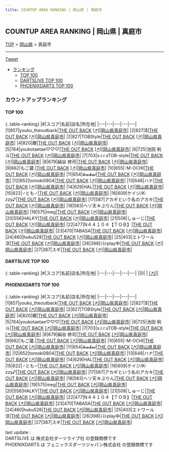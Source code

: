 ```yaml
---
title: COUNTUP AREA RANKING | 岡山県 | 真庭市
---
```

## COUNTUP AREA RANKING | 岡山県 | 真庭市

[TOP](/darts/rank/) > [岡山県](/darts/rank/岡山県/) > 真庭市

___

<a href="https://twitter.com/share?ref_src=twsrc%5Etfw" data-text="COUNTUP AREA RANKING | 岡山県真庭市" class="twitter-share-button" data-hashtags="DARTSLIVE,PHOENIXDARTS,darts,ダーツ" data-show-count="false">Tweet</a>

* [ランキング](#カウントアップランキング)
    * [TOP 100](#top-100)
    * [DARTSLIVE TOP 100](#dartslive-top-100)
    * [PHOENIXDARTS TOP 100](#phoenixdarts-top-100)

### カウントアップランキング

#### TOP 100



{:.table-ranking}
|#|スコア|名前|店名|所在地|
|---|---|---|---|---|
|1|857|<span class="rank-name-pd">youko_theoutback</span>|<a href="/darts/rank/shops/10509.html">THE OUT BACK</a> <a href="https://vs.phoenixdarts.com/jp/shop/shopDetailInfo/s_10509?s_seq=10509">[↗]</a>|<a href="/darts/rank/岡山県/真庭市">岡山県真庭市</a>|
|2|827|<span class="rank-name-pd">$</span>|<a href="/darts/rank/shops/10509.html">THE OUT BACK</a> <a href="https://vs.phoenixdarts.com/jp/shop/shopDetailInfo/s_10509?s_seq=10509">[↗]</a>|<a href="/darts/rank/岡山県/真庭市">岡山県真庭市</a>|
|2|827|<span class="rank-name-pd">TOBStyle</span>|<a href="/darts/rank/shops/10509.html">THE OUT BACK</a> <a href="https://vs.phoenixdarts.com/jp/shop/shopDetailInfo/s_10509?s_seq=10509">[↗]</a>|<a href="/darts/rank/岡山県/真庭市">岡山県真庭市</a>|
|4|820|<span class="rank-name-pd">飃</span>|<a href="/darts/rank/shops/10509.html">THE OUT BACK</a> <a href="https://vs.phoenixdarts.com/jp/shop/shopDetailInfo/s_10509?s_seq=10509">[↗]</a>|<a href="/darts/rank/岡山県/真庭市">岡山県真庭市</a>|
|5|764|<span class="rank-name-pd">youkotaetae♡♡♡</span>|<a href="/darts/rank/shops/10509.html">THE OUT BACK</a> <a href="https://vs.phoenixdarts.com/jp/shop/shopDetailInfo/s_10509?s_seq=10509">[↗]</a>|<a href="/darts/rank/岡山県/真庭市">岡山県真庭市</a>|
|6|725|<span class="rank-name-pd">池田 剣斗</span>|<a href="/darts/rank/shops/10509.html">THE OUT BACK</a> <a href="https://vs.phoenixdarts.com/jp/shop/shopDetailInfo/s_10509?s_seq=10509">[↗]</a>|<a href="/darts/rank/岡山県/真庭市">岡山県真庭市</a>|
|7|703|<span class="rank-name-pd">s.r.r.sTOB-style</span>|<a href="/darts/rank/shops/10509.html">THE OUT BACK</a> <a href="https://vs.phoenixdarts.com/jp/shop/shopDetailInfo/s_10509?s_seq=10509">[↗]</a>|<a href="/darts/rank/岡山県/真庭市">岡山県真庭市</a>|
|8|679|<span class="rank-name-pd">絹谷 修司</span>|<a href="/darts/rank/shops/10509.html">THE OUT BACK</a> <a href="https://vs.phoenixdarts.com/jp/shop/shopDetailInfo/s_10509?s_seq=10509">[↗]</a>|<a href="/darts/rank/岡山県/真庭市">岡山県真庭市</a>|
|9|662|<span class="rank-name-pd">もご蔵.</span>|<a href="/darts/rank/shops/10509.html">THE OUT BACK</a> <a href="https://vs.phoenixdarts.com/jp/shop/shopDetailInfo/s_10509?s_seq=10509">[↗]</a>|<a href="/darts/rank/岡山県/真庭市">岡山県真庭市</a>|
|10|655|<span class="rank-name-pd">-M-OCHI</span>|<a href="/darts/rank/shops/10509.html">THE OUT BACK</a> <a href="https://vs.phoenixdarts.com/jp/shop/shopDetailInfo/s_10509?s_seq=10509">[↗]</a>|<a href="/darts/rank/岡山県/真庭市">岡山県真庭市</a>|
|11|654|<span class="rank-name-pd">𝓽𝓮𝓷𝓴𝓪𝓲</span>|<a href="/darts/rank/shops/10509.html">THE OUT BACK</a> <a href="https://vs.phoenixdarts.com/jp/shop/shopDetailInfo/s_10509?s_seq=10509">[↗]</a>|<a href="/darts/rank/岡山県/真庭市">岡山県真庭市</a>|
|12|652|<span class="rank-name-pd">tomoki0804</span>|<a href="/darts/rank/shops/10509.html">THE OUT BACK</a> <a href="https://vs.phoenixdarts.com/jp/shop/shopDetailInfo/s_10509?s_seq=10509">[↗]</a>|<a href="/darts/rank/岡山県/真庭市">岡山県真庭市</a>|
|13|648|<span class="rank-name-pd">ハナ</span>|<a href="/darts/rank/shops/10509.html">THE OUT BACK</a> <a href="https://vs.phoenixdarts.com/jp/shop/shopDetailInfo/s_10509?s_seq=10509">[↗]</a>|<a href="/darts/rank/岡山県/真庭市">岡山県真庭市</a>|
|14|629|<span class="rank-name-pd">HAL</span>|<a href="/darts/rank/shops/10509.html">THE OUT BACK</a> <a href="https://vs.phoenixdarts.com/jp/shop/shopDetailInfo/s_10509?s_seq=10509">[↗]</a>|<a href="/darts/rank/岡山県/真庭市">岡山県真庭市</a>|
|15|622|<span class="rank-name-pd">♂とも♂</span>|<a href="/darts/rank/shops/10509.html">THE OUT BACK</a> <a href="https://vs.phoenixdarts.com/jp/shop/shopDetailInfo/s_10509?s_seq=10509">[↗]</a>|<a href="/darts/rank/岡山県/真庭市">岡山県真庭市</a>|
|16|609|<span class="rank-name-pd">ケイジ/K-zzy♪</span>|<a href="/darts/rank/shops/10509.html">THE OUT BACK</a> <a href="https://vs.phoenixdarts.com/jp/shop/shopDetailInfo/s_10509?s_seq=10509">[↗]</a>|<a href="/darts/rank/岡山県/真庭市">岡山県真庭市</a>|
|17|587|<span class="rank-name-pd">アカギという名のアカキ</span>|<a href="/darts/rank/shops/10509.html">THE OUT BACK</a> <a href="https://vs.phoenixdarts.com/jp/shop/shopDetailInfo/s_10509?s_seq=10509">[↗]</a>|<a href="/darts/rank/岡山県/真庭市">岡山県真庭市</a>|
|18|583|<span class="rank-name-pd">ヘソ天☆ぷりん</span>|<a href="/darts/rank/shops/10509.html">THE OUT BACK</a> <a href="https://vs.phoenixdarts.com/jp/shop/shopDetailInfo/s_10509?s_seq=10509">[↗]</a>|<a href="/darts/rank/岡山県/真庭市">岡山県真庭市</a>|
|19|575|<span class="rank-name-pd">meg</span>|<a href="/darts/rank/shops/10509.html">THE OUT BACK</a> <a href="https://vs.phoenixdarts.com/jp/shop/shopDetailInfo/s_10509?s_seq=10509">[↗]</a>|<a href="/darts/rank/岡山県/真庭市">岡山県真庭市</a>|
|20|556|<span class="rank-name-pd">HALKY</span>|<a href="/darts/rank/shops/10509.html">THE OUT BACK</a> <a href="https://vs.phoenixdarts.com/jp/shop/shopDetailInfo/s_10509?s_seq=10509">[↗]</a>|<a href="/darts/rank/岡山県/真庭市">岡山県真庭市</a>|
|21|508|<span class="rank-name-pd">しゅーじ</span>|<a href="/darts/rank/shops/10509.html">THE OUT BACK</a> <a href="https://vs.phoenixdarts.com/jp/shop/shopDetailInfo/s_10509?s_seq=10509">[↗]</a>|<a href="/darts/rank/岡山県/真庭市">岡山県真庭市</a>|
|22|477|<span class="rank-name-pd">N４４１０４【ＴＯＢ】</span>|<a href="/darts/rank/shops/10509.html">THE OUT BACK</a> <a href="https://vs.phoenixdarts.com/jp/shop/shopDetailInfo/s_10509?s_seq=10509">[↗]</a>|<a href="/darts/rank/岡山県/真庭市">岡山県真庭市</a>|
|23|470|<span class="rank-name-pd">TABASA</span>|<a href="/darts/rank/shops/10509.html">THE OUT BACK</a> <a href="https://vs.phoenixdarts.com/jp/shop/shopDetailInfo/s_10509?s_seq=10509">[↗]</a>|<a href="/darts/rank/岡山県/真庭市">岡山県真庭市</a>|
|24|460|<span class="rank-name-pd">huku528</span>|<a href="/darts/rank/shops/10509.html">THE OUT BACK</a> <a href="https://vs.phoenixdarts.com/jp/shop/shopDetailInfo/s_10509?s_seq=10509">[↗]</a>|<a href="/darts/rank/岡山県/真庭市">岡山県真庭市</a>|
|25|403|<span class="rank-name-pd">エトワール涼</span>|<a href="/darts/rank/shops/10509.html">THE OUT BACK</a> <a href="https://vs.phoenixdarts.com/jp/shop/shopDetailInfo/s_10509?s_seq=10509">[↗]</a>|<a href="/darts/rank/岡山県/真庭市">岡山県真庭市</a>|
|26|398|<span class="rank-name-pd">ﾃｽﾄplay中</span>|<a href="/darts/rank/shops/10509.html">THE OUT BACK</a> <a href="https://vs.phoenixdarts.com/jp/shop/shopDetailInfo/s_10509?s_seq=10509">[↗]</a>|<a href="/darts/rank/岡山県/真庭市">岡山県真庭市</a>|
|27|387|<span class="rank-name-pd">スギ</span>|<a href="/darts/rank/shops/10509.html">THE OUT BACK</a> <a href="https://vs.phoenixdarts.com/jp/shop/shopDetailInfo/s_10509?s_seq=10509">[↗]</a>|<a href="/darts/rank/岡山県/真庭市">岡山県真庭市</a>|


#### DARTSLIVE TOP 100



{:.table-ranking}
|#|スコア|名前|店名|所在地|
|---|---|---|---|---|
||0|<span class="rank-name-dl"> </span>|<a href="/darts/rank/shops/.html"></a> <a href="">[↗]</a>|<a href="/darts/rank//"></a>|


#### PHOENIXDARTS TOP 100



{:.table-ranking}
|#|スコア|名前|店名|所在地|
|---|---|---|---|---|
|1|857|<span class="rank-name-pd">youko_theoutback</span>|<a href="/darts/rank/shops/10509.html">THE OUT BACK</a> <a href="https://vs.phoenixdarts.com/jp/shop/shopDetailInfo/s_10509?s_seq=10509">[↗]</a>|<a href="/darts/rank/岡山県/真庭市">岡山県真庭市</a>|
|2|827|<span class="rank-name-pd">$</span>|<a href="/darts/rank/shops/10509.html">THE OUT BACK</a> <a href="https://vs.phoenixdarts.com/jp/shop/shopDetailInfo/s_10509?s_seq=10509">[↗]</a>|<a href="/darts/rank/岡山県/真庭市">岡山県真庭市</a>|
|2|827|<span class="rank-name-pd">TOBStyle</span>|<a href="/darts/rank/shops/10509.html">THE OUT BACK</a> <a href="https://vs.phoenixdarts.com/jp/shop/shopDetailInfo/s_10509?s_seq=10509">[↗]</a>|<a href="/darts/rank/岡山県/真庭市">岡山県真庭市</a>|
|4|820|<span class="rank-name-pd">飃</span>|<a href="/darts/rank/shops/10509.html">THE OUT BACK</a> <a href="https://vs.phoenixdarts.com/jp/shop/shopDetailInfo/s_10509?s_seq=10509">[↗]</a>|<a href="/darts/rank/岡山県/真庭市">岡山県真庭市</a>|
|5|764|<span class="rank-name-pd">youkotaetae♡♡♡</span>|<a href="/darts/rank/shops/10509.html">THE OUT BACK</a> <a href="https://vs.phoenixdarts.com/jp/shop/shopDetailInfo/s_10509?s_seq=10509">[↗]</a>|<a href="/darts/rank/岡山県/真庭市">岡山県真庭市</a>|
|6|725|<span class="rank-name-pd">池田 剣斗</span>|<a href="/darts/rank/shops/10509.html">THE OUT BACK</a> <a href="https://vs.phoenixdarts.com/jp/shop/shopDetailInfo/s_10509?s_seq=10509">[↗]</a>|<a href="/darts/rank/岡山県/真庭市">岡山県真庭市</a>|
|7|703|<span class="rank-name-pd">s.r.r.sTOB-style</span>|<a href="/darts/rank/shops/10509.html">THE OUT BACK</a> <a href="https://vs.phoenixdarts.com/jp/shop/shopDetailInfo/s_10509?s_seq=10509">[↗]</a>|<a href="/darts/rank/岡山県/真庭市">岡山県真庭市</a>|
|8|679|<span class="rank-name-pd">絹谷 修司</span>|<a href="/darts/rank/shops/10509.html">THE OUT BACK</a> <a href="https://vs.phoenixdarts.com/jp/shop/shopDetailInfo/s_10509?s_seq=10509">[↗]</a>|<a href="/darts/rank/岡山県/真庭市">岡山県真庭市</a>|
|9|662|<span class="rank-name-pd">もご蔵.</span>|<a href="/darts/rank/shops/10509.html">THE OUT BACK</a> <a href="https://vs.phoenixdarts.com/jp/shop/shopDetailInfo/s_10509?s_seq=10509">[↗]</a>|<a href="/darts/rank/岡山県/真庭市">岡山県真庭市</a>|
|10|655|<span class="rank-name-pd">-M-OCHI</span>|<a href="/darts/rank/shops/10509.html">THE OUT BACK</a> <a href="https://vs.phoenixdarts.com/jp/shop/shopDetailInfo/s_10509?s_seq=10509">[↗]</a>|<a href="/darts/rank/岡山県/真庭市">岡山県真庭市</a>|
|11|654|<span class="rank-name-pd">𝓽𝓮𝓷𝓴𝓪𝓲</span>|<a href="/darts/rank/shops/10509.html">THE OUT BACK</a> <a href="https://vs.phoenixdarts.com/jp/shop/shopDetailInfo/s_10509?s_seq=10509">[↗]</a>|<a href="/darts/rank/岡山県/真庭市">岡山県真庭市</a>|
|12|652|<span class="rank-name-pd">tomoki0804</span>|<a href="/darts/rank/shops/10509.html">THE OUT BACK</a> <a href="https://vs.phoenixdarts.com/jp/shop/shopDetailInfo/s_10509?s_seq=10509">[↗]</a>|<a href="/darts/rank/岡山県/真庭市">岡山県真庭市</a>|
|13|648|<span class="rank-name-pd">ハナ</span>|<a href="/darts/rank/shops/10509.html">THE OUT BACK</a> <a href="https://vs.phoenixdarts.com/jp/shop/shopDetailInfo/s_10509?s_seq=10509">[↗]</a>|<a href="/darts/rank/岡山県/真庭市">岡山県真庭市</a>|
|14|629|<span class="rank-name-pd">HAL</span>|<a href="/darts/rank/shops/10509.html">THE OUT BACK</a> <a href="https://vs.phoenixdarts.com/jp/shop/shopDetailInfo/s_10509?s_seq=10509">[↗]</a>|<a href="/darts/rank/岡山県/真庭市">岡山県真庭市</a>|
|15|622|<span class="rank-name-pd">♂とも♂</span>|<a href="/darts/rank/shops/10509.html">THE OUT BACK</a> <a href="https://vs.phoenixdarts.com/jp/shop/shopDetailInfo/s_10509?s_seq=10509">[↗]</a>|<a href="/darts/rank/岡山県/真庭市">岡山県真庭市</a>|
|16|609|<span class="rank-name-pd">ケイジ/K-zzy♪</span>|<a href="/darts/rank/shops/10509.html">THE OUT BACK</a> <a href="https://vs.phoenixdarts.com/jp/shop/shopDetailInfo/s_10509?s_seq=10509">[↗]</a>|<a href="/darts/rank/岡山県/真庭市">岡山県真庭市</a>|
|17|587|<span class="rank-name-pd">アカギという名のアカキ</span>|<a href="/darts/rank/shops/10509.html">THE OUT BACK</a> <a href="https://vs.phoenixdarts.com/jp/shop/shopDetailInfo/s_10509?s_seq=10509">[↗]</a>|<a href="/darts/rank/岡山県/真庭市">岡山県真庭市</a>|
|18|583|<span class="rank-name-pd">ヘソ天☆ぷりん</span>|<a href="/darts/rank/shops/10509.html">THE OUT BACK</a> <a href="https://vs.phoenixdarts.com/jp/shop/shopDetailInfo/s_10509?s_seq=10509">[↗]</a>|<a href="/darts/rank/岡山県/真庭市">岡山県真庭市</a>|
|19|575|<span class="rank-name-pd">meg</span>|<a href="/darts/rank/shops/10509.html">THE OUT BACK</a> <a href="https://vs.phoenixdarts.com/jp/shop/shopDetailInfo/s_10509?s_seq=10509">[↗]</a>|<a href="/darts/rank/岡山県/真庭市">岡山県真庭市</a>|
|20|556|<span class="rank-name-pd">HALKY</span>|<a href="/darts/rank/shops/10509.html">THE OUT BACK</a> <a href="https://vs.phoenixdarts.com/jp/shop/shopDetailInfo/s_10509?s_seq=10509">[↗]</a>|<a href="/darts/rank/岡山県/真庭市">岡山県真庭市</a>|
|21|508|<span class="rank-name-pd">しゅーじ</span>|<a href="/darts/rank/shops/10509.html">THE OUT BACK</a> <a href="https://vs.phoenixdarts.com/jp/shop/shopDetailInfo/s_10509?s_seq=10509">[↗]</a>|<a href="/darts/rank/岡山県/真庭市">岡山県真庭市</a>|
|22|477|<span class="rank-name-pd">N４４１０４【ＴＯＢ】</span>|<a href="/darts/rank/shops/10509.html">THE OUT BACK</a> <a href="https://vs.phoenixdarts.com/jp/shop/shopDetailInfo/s_10509?s_seq=10509">[↗]</a>|<a href="/darts/rank/岡山県/真庭市">岡山県真庭市</a>|
|23|470|<span class="rank-name-pd">TABASA</span>|<a href="/darts/rank/shops/10509.html">THE OUT BACK</a> <a href="https://vs.phoenixdarts.com/jp/shop/shopDetailInfo/s_10509?s_seq=10509">[↗]</a>|<a href="/darts/rank/岡山県/真庭市">岡山県真庭市</a>|
|24|460|<span class="rank-name-pd">huku528</span>|<a href="/darts/rank/shops/10509.html">THE OUT BACK</a> <a href="https://vs.phoenixdarts.com/jp/shop/shopDetailInfo/s_10509?s_seq=10509">[↗]</a>|<a href="/darts/rank/岡山県/真庭市">岡山県真庭市</a>|
|25|403|<span class="rank-name-pd">エトワール涼</span>|<a href="/darts/rank/shops/10509.html">THE OUT BACK</a> <a href="https://vs.phoenixdarts.com/jp/shop/shopDetailInfo/s_10509?s_seq=10509">[↗]</a>|<a href="/darts/rank/岡山県/真庭市">岡山県真庭市</a>|
|26|398|<span class="rank-name-pd">ﾃｽﾄplay中</span>|<a href="/darts/rank/shops/10509.html">THE OUT BACK</a> <a href="https://vs.phoenixdarts.com/jp/shop/shopDetailInfo/s_10509?s_seq=10509">[↗]</a>|<a href="/darts/rank/岡山県/真庭市">岡山県真庭市</a>|
|27|387|<span class="rank-name-pd">スギ</span>|<a href="/darts/rank/shops/10509.html">THE OUT BACK</a> <a href="https://vs.phoenixdarts.com/jp/shop/shopDetailInfo/s_10509?s_seq=10509">[↗]</a>|<a href="/darts/rank/岡山県/真庭市">岡山県真庭市</a>|


<div class="footer border-top border-gray-light mt-5 pt-3 text-right text-gray">
    last update : <span style="font-weight: italic" id="foot_last_modified"></span><br />
    DARTSLIVE は 株式会社ダーツライブ社 の登録商標です<br />
    PHOENIXDARTS は フェニックスダーツジャパン株式会社 の登録商標です<br />
</div>

<script src="https://cdnjs.cloudflare.com/ajax/libs/jquery.tablesorter/2.31.3/js/jquery.tablesorter.min.js" integrity="sha512-qzgd5cYSZcosqpzpn7zF2ZId8f/8CHmFKZ8j7mU4OUXTNRd5g+ZHBPsgKEwoqxCtdQvExE5LprwwPAgoicguNg==" crossorigin="anonymous" referrerpolicy="no-referrer"></script>
<link rel="stylesheet" href="https://cdnjs.cloudflare.com/ajax/libs/jquery.tablesorter/2.31.3/css/theme.default.min.css" integrity="sha512-wghhOJkjQX0Lh3NSWvNKeZ0ZpNn+SPVXX1Qyc9OCaogADktxrBiBdKGDoqVUOyhStvMBmJQ8ZdMHiR3wuEq8+w==" crossorigin="anonymous" referrerpolicy="no-referrer" />
<script>
$(function() {
    $(".table-ranking").tablesorter({sortList:[[0, 0]]});
    $("#foot_last_modified").text(formatDate(new Date(document.lastModified), 'yyyy-MM-dd HH:mm:ss'));
});
</script>

<script async src="https://platform.twitter.com/widgets.js" charset="utf-8"></script>